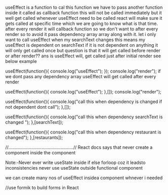 useEffect is a function to cal this function we have to pass another 
function inside it called as callback function this will not be called
immediately but it well get called whenever useEffect need to be called
react will make sure it gets called at specific time which we are going to know 
what is that time.
after every render it will callback function so we don't want to
after every render so to avoid it pass dependency
array array along with it. 
let i only want to call 
useEffect when my searchText changes
this means my useEffect is dependent on searchText
if it is not dependent on anything it will only get called once
but question is that it will get called before render or after render??
ans is useEffect will, get called just after initial render see below example


useEffect(function(){
console.log("useEffect");
});
console.log("render");
if we dont pass any dependency array useEffect
will get called after every render 

useEffect(function(){
 console.log("useEffect");
 },[]);
console.log("render");

useEffect(function(){
console.log("call this when dependency is changed if not dependent dont call");
},[]);


useEffect(function(){
 console.log("call this when dependency searchText is changed ");
 },[searchText]);


useEffect(function(){
console.log("call this when dependency restaurant is changed");
},[restaurants]);

//...................................................//
React docs says that never create a component inside the component

Note:-Never ever write useState inside if else forloop coz it leadsto inconsistencies
never use useState outside functional component

we can create many nos of useEffect insidea component whnever i needed

//use formik to build forms in React
<!-- https://reactrouter.com/en/main/routers/create-browser-router -->


